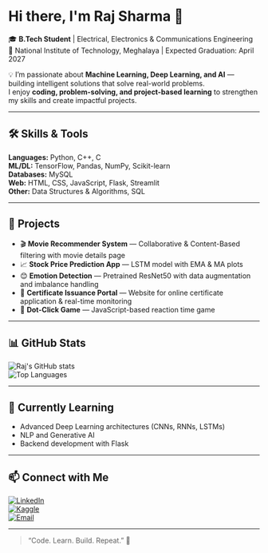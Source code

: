 # Hi there, I'm Raj Sharma 👋

🎓 **B.Tech Student** | Electrical, Electronics & Communications Engineering  
📍 National Institute of Technology, Meghalaya | Expected Graduation: April 2027  

💡 I’m passionate about **Machine Learning, Deep Learning, and AI** — building intelligent solutions that solve real-world problems.  
I enjoy **coding, problem-solving, and project-based learning** to strengthen my skills and create impactful projects.

---

## 🛠️ Skills & Tools

**Languages:** Python, C++, C  
**ML/DL:** TensorFlow, Pandas, NumPy, Scikit-learn  
**Databases:** MySQL  
**Web:** HTML, CSS, JavaScript, Flask, Streamlit  
**Other:** Data Structures & Algorithms, SQL

---

## 🚀 Projects

- 🎬 **Movie Recommender System** — Collaborative & Content-Based filtering with movie details page  
- 📈 **Stock Price Prediction App** — LSTM model with EMA & MA plots  
- 😊 **Emotion Detection** — Pretrained ResNet50 with data augmentation and imbalance handling  
- 📜 **Certificate Issuance Portal** — Website for online certificate application & real-time monitoring  
- 🎯 **Dot-Click Game** — JavaScript-based reaction time game  

---

## 📊 GitHub Stats

![Raj's GitHub stats](https://github-readme-stats.vercel.app/api?username=rajsharma&show_icons=true&theme=radical)  
![Top Languages](https://github-readme-stats.vercel.app/api/top-langs/?username=rajsharma&layout=compact&theme=radical)

---

## 🌱 Currently Learning

- Advanced Deep Learning architectures (CNNs, RNNs, LSTMs)  
- NLP and Generative AI  
- Backend development with Flask  

---

## 📫 Connect with Me

[![LinkedIn](https://img.shields.io/badge/LinkedIn-blue?logo=linkedin&logoColor=white)](https://www.linkedin.com/in/raj-sharma)  
[![Kaggle](https://img.shields.io/badge/Kaggle-20BEFF?logo=kaggle&logoColor=white)](https://www.kaggle.com/rajsharma)  
[![Email](https://img.shields.io/badge/Email-D14836?logo=gmail&logoColor=white)](mailto:rajsharma@example.com)

---

> “Code. Learn. Build. Repeat.” 🚀
